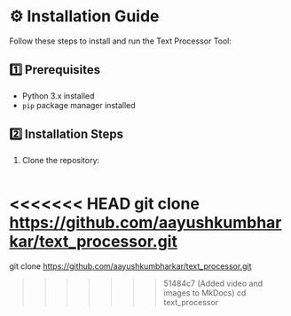 # ⚙️ Installation Guide

Follow these steps to install and run the Text Processor Tool:

## 1️⃣ Prerequisites
- Python 3.x installed  
- `pip` package manager installed  

## 2️⃣ Installation Steps
1. Clone the repository:
   ```sh
<<<<<<< HEAD
   git clone  https://github.com/aayushkumbharkar/text_processor.git
=======
   git clone https://github.com/aayushkumbharkar/text_processor.git
>>>>>>> 51484c7 (Added video and images to MkDocs)
   cd text_processor
